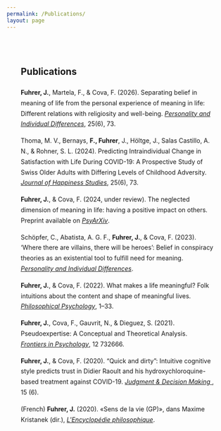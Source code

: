 ```yaml
---
permalink: /Publications/
layout: page
---
```


<div style="max-width: 750px; margin: auto; padding: 2rem; line-height: 1.7;">

  <h2>Publications</h2>

  <p><strong>Fuhrer, J.</strong>, Martela, F., & Cova, F. (2026). Separating belief in meaning of life from the personal experience of meaning in life: Different relations with religiosity and well-being. <em><a href="https://doi.org/10.1016/j.paid.2025.113497" target="_blank" rel="noopener noreferrer">Personality and Individual Differences</a></em>, 25(6), 73.</p>

  <p>Thoma, M. V., Bernays, <strong>F., Fuhrer</strong>, J., Höltge, J., Salas Castillo, A. N., & Rohner, S. L. (2024). Predicting Intraindividual Change in Satisfaction with Life During COVID-19: A Prospective Study of Swiss Older Adults with Differing Levels of Childhood Adversity. <em><a href="https://link.springer.com/article/10.1007/s10902-024-00791-2" target="_blank" rel="noopener noreferrer">Journal of Happiness Studies</a></em>, 25(6), 73.</p>

  <p><strong>Fuhrer, J.</strong>, & Cova, F. (2024, under review). The neglected dimension of meaning in life: having a positive impact on others. Preprint available on <em><a href="https://osf.io/preprints/psyarxiv/efk28_v1" target="_blank" rel="noopener noreferrer">PsyArXiv</a></em>.</p>

  <p>Schöpfer, C., Abatista, A. G. F., <strong>Fuhrer, J.</strong>, & Cova, F. (2023). ‘Where there are villains, there will be heroes’: Belief in conspiracy theories as an existential tool to fulfill need for meaning. <em><a href="https://www.sciencedirect.com/science/article/pii/S0191886922004056" target="_blank" rel="noopener noreferrer">Personality and Individual Differences</a></em>.</p> 

  <p><strong>Fuhrer, J.</strong>, & Cova, F. (2022). What makes a life meaningful? Folk intuitions about the content and shape of meaningful lives. <em><a href="https://www.tandfonline.com/doi/full/10.1080/09515089.2022.2046262" target="_blank" rel="noopener noreferrer"> Philosophical Psychology</a></em>, 1–33.</p>

  <p><strong>Fuhrer, J.</strong>, Cova, F., Gauvrit, N., & Dieguez, S. (2021). Pseudoexpertise: A Conceptual and Theoretical Analysis. <em><a href="https://www.frontiersin.org/journals/psychology/articles/10.3389/fpsyg.2021.732666/full" target="_blank" rel="noopener noreferrer"> Frontiers in Psychology</a></em>, 12 732666.</p>

  <p><strong>Fuhrer, J.</strong>, & Cova, F. (2020). “Quick and dirty”: Intuitive cognitive style predicts trust in Didier Raoult and his hydroxychloroquine-based treatment against COVID-19. <em><a href="https://www.cambridge.org/core/journals/judgment-and-decision-making/article/quick-and-dirty-intuitive-cognitive-style-predicts-trust-in-didier-raoult-and-his-hydroxychloroquinebased-treatment-against-covid19/23F213CB5D021A118F6D8CD278814121" target="_blank" rel="noopener noreferrer"> Judgment & Decision Making </a></em> , 15 (6).</p>

  <p>(French) <strong>Fuhrer, J.</strong> (2020). «Sens de la vie (GP)», dans Maxime Kristanek (dir.), <em> <a href="https://encyclo-philo.fr/item/1678" targt="_blank" rel="noopener noreferrer"> L'Encyclopédie philosophique</a></em>.</p>

</div>
